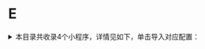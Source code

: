 # E
<details>
<summary>
本目录共收录4个小程序，详情见如下，单击导入对应配置：
</summary>

- [EMS](https://quantumult.app/x/open-app/add-resource?remote-resource=%7B%22rewrite_remote%22%3A%20%5B%22https%3A%2F%2Fraw.githubusercontent.com%2Fzirawell%2FR-Store%2Fmain%2FRule%2FQuanX%2FAdblock%2FApplet%2FWechat%2FE%2FEMS%2Frewrite%2Fems.conf%2C%20tag%3DEMS%22%5D%7D)
- [ETCP](https://quantumult.app/x/open-app/add-resource?remote-resource=%7B%22rewrite_remote%22%3A%20%5B%22https%3A%2F%2Fraw.githubusercontent.com%2Fzirawell%2FR-Store%2Fmain%2FRule%2FQuanX%2FAdblock%2FApplet%2FWechat%2FE%2FETCP%2Frewrite%2Fetcp.conf%2C%20tag%3DETCP%22%5D%7D)
- [ETC助手](https://quantumult.app/x/open-app/add-resource?remote-resource=%7B%22rewrite_remote%22%3A%20%5B%22https%3A%2F%2Fraw.githubusercontent.com%2Fzirawell%2FR-Store%2Fmain%2FRule%2FQuanX%2FAdblock%2FApplet%2FWechat%2FE%2FETC%E5%8A%A9%E6%89%8B%2Frewrite%2Fetczs.conf%2C%20tag%3DETC%E5%8A%A9%E6%89%8B%22%5D%7D)
- [饿了么](https://quantumult.app/x/open-app/add-resource?remote-resource=%7B%22rewrite_remote%22%3A%20%5B%22https%3A%2F%2Fraw.githubusercontent.com%2Fzirawell%2FR-Store%2Fmain%2FRule%2FQuanX%2FAdblock%2FApplet%2FWechat%2FE%2F%E9%A5%BF%E4%BA%86%E4%B9%88%2Frewrite%2Feleme.conf%2C%20tag%3D%E9%A5%BF%E4%BA%86%E4%B9%88%22%5D%7D)

</details>